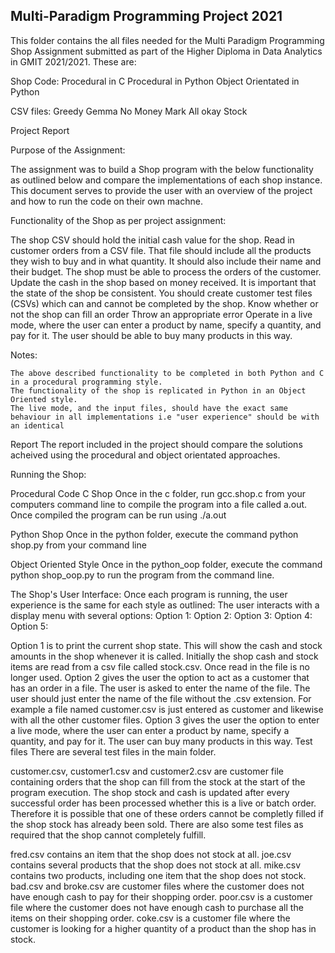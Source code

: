 ## Multi-Paradigm Programming Project 2021

This folder contains the all files needed for the Multi Paradigm Programming Shop Assignment submitted as part of the Higher Diploma in Data Analytics in GMIT 2021/2021. 
These are:

Shop Code:
	Procedural in C
	Procedural in Python
	Object Orientated in Python

CSV files:	Greedy Gemma
	No Money Mark
	All okay
	Stock

Project Report 

Purpose of the Assignment: 

The assignment was to build a Shop program with the below functionality as outlined below and compare the implementations of each shop instance. This document serves to provide the user with an overview of the project and how to run the code on their own machne. 

Functionality of the Shop as per project assignment:

The shop CSV should hold the initial cash value for the shop.
Read in customer orders from a CSV file.
	That file should include all the products they wish to buy and in what quantity.
	It should also include their name and their budget.
The shop must be able to process the orders of the customer.
	Update the cash in the shop based on money received.
		It is important that the state of the shop be consistent.
		You should create customer test files (CSVs) which can and cannot be completed by the shop.
	Know whether or not the shop can fill an order
		Throw an appropriate error
Operate in a live mode, where the user can enter a product by name, specify a quantity, and pay for it. The user should be able to buy many products in this way.

Notes:

	The above described functionality to be completed in both Python and C in a procedural programming style.
	The functionality of the shop is replicated in Python in an Object Oriented style.
	The live mode, and the input files, should have the exact same behaviour in all implementations i.e "user experience" should be with an identical

Report
The report included in the project should compare the solutions acheived using the procedural and object orientated approaches.

Running the Shop:

Procedural Code
C Shop
	Once in the c folder, run gcc.shop.c from your computers command line to compile the program into a file called a.out. Once compiled the program can be run using  ./a.out  

Python Shop
	Once in the python folder, execute the command python shop.py from your command line

Object Oriented Style
	Once in the python_oop folder, execute the command python shop_oop.py to run the program from the command line.


The Shop's User Interface:
	Once each program is running, the user experience is the same for each style as outlined:
		The user interacts with a display menu with several options: 
			Option 1:
			Option 2:
			Option 3:
			Option 4:
			Option 5:
	


Option 1 is to print the current shop state. This will show the cash and stock amounts in the shop whenever it is called. Initially the shop cash and stock items are read from a csv file called stock.csv. Once read in the file is no longer used.
Option 2 gives the user the option to act as a customer that has an order in a file. The user is asked to enter the name of the file. The user should just enter the name of the file without the .csv extension. For example a file named customer.csv is just entered as customer and likewise with all the other customer files.
Option 3 gives the user the option to enter a live mode, where the user can enter a product by name, specify a quantity, and pay for it. The user can buy many products in this way.
Test files
There are several test files in the main folder.

customer.csv, customer1.csv and customer2.csv are customer file containing orders that the shop can fill from the stock at the start of the program execution. The shop stock and cash is updated after every successful order has been processed whether this is a live or batch order. Therefore it is possible that one of these orders cannot be completly filled if the shop stock has already been sold.
There are also some test files as required that the shop cannot completely fulfill.

fred.csv contains an item that the shop does not stock at all.
joe.csv contains several products that the shop does not stock at all.
mike.csv contains two products, including one item that the shop does not stock.
bad.csv and broke.csv are customer files where the customer does not have enough cash to pay for their shopping order.
poor.csv is a customer file where the customer does not have enough cash to purchase all the items on their shopping order.
coke.csv is a customer file where the customer is looking for a higher quantity of a product than the shop has in stock.
